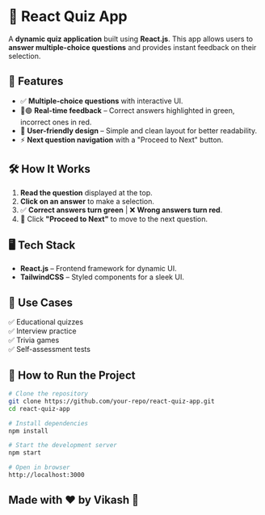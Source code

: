 # 📝 React Quiz App  

A **dynamic quiz application** built using **React.js**. This app allows users to **answer multiple-choice questions** and provides instant feedback on their selection.  

## 🚀 Features  
- ✅ **Multiple-choice questions** with interactive UI.  
- 🔴🟢 **Real-time feedback** – Correct answers highlighted in green, incorrect ones in red.  
- 🎯 **User-friendly design** – Simple and clean layout for better readability.  
- ⚡ **Next question navigation** with a "Proceed to Next" button.  

## 🛠️ How It Works  
1. **Read the question** displayed at the top.  
2. **Click on an answer** to make a selection.  
3. ✅ **Correct answers turn green** | ❌ **Wrong answers turn red**.  
4. 🔄 Click **"Proceed to Next"** to move to the next question.  


## 🖥️ Tech Stack  
- **React.js** – Frontend framework for dynamic UI.  
- **TailwindCSS** – Styled components for a sleek UI.  

## 📌 Use Cases  
✅ Educational quizzes  
✅ Interview practice  
✅ Trivia games  
✅ Self-assessment tests  

## 🚀 How to Run the Project  
```sh
# Clone the repository
git clone https://github.com/your-repo/react-quiz-app.git
cd react-quiz-app

# Install dependencies
npm install

# Start the development server
npm start

# Open in browser
http://localhost:3000
```

## Made with ❤️ by Vikash 🚀
